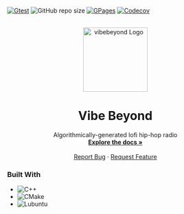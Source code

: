 <!-- PROJECT SHIELDS -->
[![Gtest][gtest]][gtest-url]
![GitHub repo size][repo-size]
[![GPages][gpages]][gpages-url]
[![Codecov][codecov]][codecov-url]

<!-- PROJECT LOGO -->
<br />
<div align="center" id="readme-top">
  <a href="https://github.com/dariustb/VibeBeyond">
    <img src="https://cdns-images.dzcdn.net/images/cover/d02fe749017ccb9bc178fc2f4fb9b8f5/264x264.jpg" alt="vibebeyond Logo" height="150">
  </a>

  <h1 align="center">Vibe Beyond</h1>

  <p align="center">
    Algorithmically-generated lofi hip-hop radio
    <br />
    <a href="https://dariustb.github.io/VibeBeyond/"><strong>Explore the docs »</strong></a>
    <br />
    <br />
    <a href="https://github.com/dariustb/VibeBeyond/issues">Report Bug</a>
    ·
    <a href="https://github.com/dariustb/VibeBeyond/issues">Request Feature</a>
  </p>
</div>

### Built With
* ![C++][cpp.io]
* ![CMake][cmake.io]
* ![Lubuntu][lubuntu.io]

<!-- CI Test badges -->
[gtest]:        https://github.com/dariustb/VibeBeyond/actions/workflows/gtest.yml/badge.svg
[gpages]:       https://github.com/dariustb/VibeBeyond/actions/workflows/pages/pages-build-deployment/badge.svg
[codecov]:      https://codecov.io/gh/dariustb/VibeBeyond/graph/badge.svg?token=APDVMI7QYQ

[gtest-url]:    https://github.com/dariustb/VibeBeyond/actions/workflows/gtest.yml
[gpages-url]:   https://github.com/dariustb/VibeBeyond/actions/workflows/pages/pages-build-deployment
[codecov-url]:  https://codecov.io/gh/dariustb/VibeBeyond

<!-- Markdown Badges -->
[repo-size]:    https://img.shields.io/github/repo-size/dariustb/VibeBeyond
[cpp.io]:       https://img.shields.io/badge/c++-%2300599C.svg?style=for-the-badge&logo=c%2B%2B&logoColor=white
[cmake.io]:     https://img.shields.io/badge/CMake-%23008FBA.svg?style=for-the-badge&logo=cmake&logoColor=white
[lubuntu.io]:   https://img.shields.io/badge/-Lubuntu-%230065C2?style=for-the-badge&logo=lubuntu&logoColor=white
